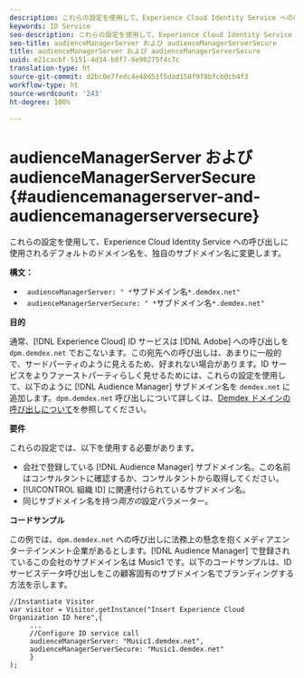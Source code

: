 ```yaml
---
description: これらの設定を使用して、Experience Cloud Identity Service への呼び出しに使用されるデフォルトのドメイン名を、独自のサブドメイン名に変更します。
keywords: ID Service
seo-description: これらの設定を使用して、Experience Cloud Identity Service への呼び出しに使用されるデフォルトのドメイン名を、独自のサブドメイン名に変更します。
seo-title: audienceManagerServer および audienceManagerServerSecure
title: audienceManagerServer および audienceManagerServerSecure
uuid: e21cacbf-5151-4d34-b0f7-9e90275f4c7c
translation-type: ht
source-git-commit: d2bc0e7fedc4e48d51f5dad158f9f8bfcb0cb4f3
workflow-type: ht
source-wordcount: '243'
ht-degree: 100%

---
```



# audienceManagerServer および audienceManagerServerSecure {#audiencemanagerserver-and-audiencemanagerserversecure}

これらの設定を使用して、Experience Cloud Identity Service への呼び出しに使用されるデフォルトのドメイン名を、独自のサブドメイン名に変更します。

**構文：**

* ` audienceManagerServer: " *`サブドメイン名`*.demdex.net"`
* ` audienceManagerServerSecure: " *`サブドメイン名`*.demdex.net"`

**目的**

通常、[!DNL Experience Cloud] ID サービスは [!DNL Adobe] への呼び出しを `dpm.demdex.net` でおこないます。この宛先への呼び出しは、あまりに一般的で、サードパーティのように見えるため、好まれない場合があります。ID サービスをよりファーストパーティらしく見せるためには、これらの設定を使用して、以下のように [!DNL Audience Manager] サブドメイン名を `demdex.net` に追加します。`dpm.demdex.net` 呼び出しについて詳しくは、[Demdex ドメインの呼び出しについて](https://docs.adobe.com/content/help/ja-JP/audience-manager/user-guide/reference/demdex-calls.html)を参照してください。

**要件**

これらの設定では、以下を使用する必要があります。

* 会社で登録している [!DNL Audience Manager] サブドメイン名。この名前はコンサルタントに確認するか、コンサルタントから取得してください。
* [!UICONTROL 組織 ID] に関連付けられているサブドメイン名。
* 同じサブドメイン名を持つ&#x200B;*両方の*&#x200B;設定パラメーター。

**コードサンプル**

この例では、`dpm.demdex.net` への呼び出しに法務上の懸念を抱くメディアエンターテインメント企業があるとします。[!DNL Audience Manager] で登録されているこの会社のサブドメイン名は Music1 です。以下のコードサンプルは、ID サービスデータ呼び出しをこの顧客固有のサブドメイン名でブランディングする方法を示します。

```
//Instantiate Visitor 
var visitor = Visitor.getInstance("Insert Experience Cloud Organization ID here",{ 
     ... 
     //Configure ID service call 
     audienceManagerServer: "Music1.demdex.net", 
     audienceManagerServerSecure: "Music1.demdex.net" 
     } 
);
```

